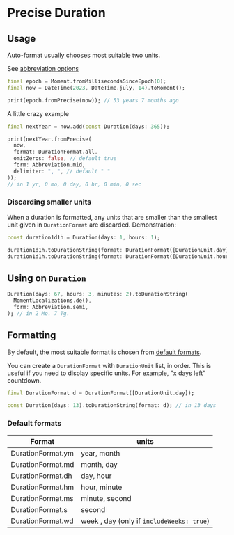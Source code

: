 # Precise Duration

## Usage

Auto-format usually chooses most suitable two units.

See [abbreviation options](short-forms.md)

```dart
final epoch = Moment.fromMillisecondsSinceEpoch(0);
final now = DateTime(2023, DateTime.july, 14).toMoment();

print(epoch.fromPrecise(now)); // 53 years 7 months ago
```

A little crazy example

```dart
final nextYear = now.add(const Duration(days: 365));

print(nextYear.fromPrecise(
  now,
  format: DurationFormat.all,
  omitZeros: false, // default true
  form: Abbreviation.mid,
  delimiter: ", ", // default " "
));
// in 1 yr, 0 mo, 0 day, 0 hr, 0 min, 0 sec
```

### Discarding smaller units

When a duration is formatted, any units that are smaller than the
smallest unit given in `DurationFormat` are discarded. Demonstration:

```dart
const duration1d1h = Duration(days: 1, hours: 1);

duration1d1h.toDurationString(format: DurationFormat([DurationUnit.day]), dropPrefixOrSuffix: true); // a day (here we lose precision of 1 hour)
duration1d1h.toDurationString(format: DurationFormat([DurationUnit.hour]), dropPrefixOrSuffix: true); // 25 hours
```

## Using on `Duration`

```dart
Duration(days: 67, hours: 3, minutes: 2).toDurationString(
  MomentLocalizations.de(),
  form: Abbreviation.semi,
); // in 2 Mo. 7 Tg.
```

## Formatting

By default, the most suitable format is chosen from [default formats](#default-formats).

You can create a `DurationFormat` with `DurationUnit` list, in order. This is
useful if you need to display specific units. For example, "x days left"
countdown.

```dart
final DurationFormat d = DurationFormat([DurationUnit.day]);

const Duration(days: 13).toDurationString(format: d); // in 13 days
```

### Default formats

| Format            | units                                     |
| ----------------- | ----------------------------------------- |
| DurationFormat.ym | year, month                               |
| DurationFormat.md | month, day                                |
| DurationFormat.dh | day, hour                                 |
| DurationFormat.hm | hour, minute                              |
| DurationFormat.ms | minute, second                            |
| DurationFormat.s  | second                                    |
| DurationFormat.wd | week , day (only if `includeWeeks: true`) |
